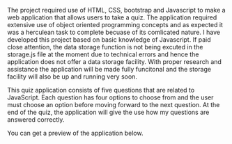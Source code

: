 The project required use of HTML, CSS, bootstrap and Javascript to make a web application that allows users to take a quiz.
The application required extensive use of object oriented programming concepts and as expected it was a herculean task to complete becuase of its comlicated nature. I have developed this project based on basic knowledge of Javascript. If paid close attention, the data storage function is not being excuted in the storage.js file at the moment due to technical errors and hence the application does not offer a data storage facility. With proper research and assistance the application will be made fully funcitonal and the storage facility will also be up and running very soon.

This quiz application consists of five  questions that are related to JavaScript. Each question has four options to choose from and the user must choose an option before moving forward to the next question. At the end of the quiz, the application will give the use how my questions are answered correctly.

You can get a preview of the application below.
